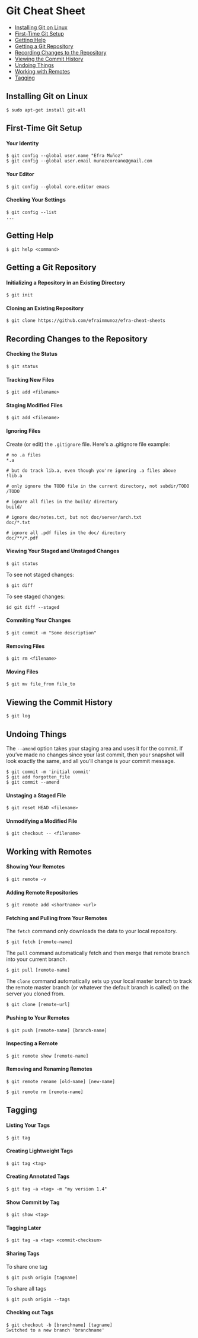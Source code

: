 # Git Cheat Sheet
* [Installing Git on Linux](git.md#installing-git-on-linux)
* [First-Time Git Setup](git.md#first-time-git-setup)
* [Getting Help](git.md#getting-help)
* [Getting a Git Repository](git.md#getting-a-git-repository)
* [Recording Changes to the Repository](git.md#recording-changes-to-the-repository)
* [Viewing the Commit History](git.md#viewing-the-commit-history)
* [Undoing Things](git.md#undoing-things)
* [Working with Remotes](git.md#working-with-remotes)
* [Tagging](git.md#tagging)

## Installing Git on Linux
```
$ sudo apt-get install git-all
```
## First-Time Git Setup
#### Your Identity
```
$ git config --global user.name "Efra Muñoz"
$ git config --global user.email munozcoreano@gmail.com
```
#### Your Editor
```
$ git config --global core.editor emacs
```
#### Checking Your Settings
```
$ git config --list
...
```
## Getting Help
```
$ git help <command>
```
## Getting a Git Repository
#### Initializing a Repository in an Existing Directory
```
$ git init
```
#### Cloning an Existing Repository
```
$ git clone https://github.com/efrainmunoz/efra-cheat-sheets
```
## Recording Changes to the Repository
#### Checking the Status
```
$ git status
```
#### Tracking New Files
```
$ git add <filename>
```
#### Staging Modified Files
```
$ git add <filename>
````
#### Ignoring Files
Create (or edit) the `.gitignore` file.
Here's a .gitignore file example:
```
# no .a files
*.a

# but do track lib.a, even though you're ignoring .a files above
!lib.a

# only ignore the TODO file in the current directory, not subdir/TODO
/TODO

# ignore all files in the build/ directory
build/

# ignore doc/notes.txt, but not doc/server/arch.txt
doc/*.txt

# ignore all .pdf files in the doc/ directory
doc/**/*.pdf
```
#### Viewing Your Staged and Unstaged Changes
```
$ git status
```
To see not staged changes:
```
$ git diff
```
To see staged changes:
```
$d git diff --staged
```
#### Commiting Your Changes
```
$ git commit -m "Some description"
```
#### Removing Files
```
$ git rm <filename>
```
#### Moving Files
```
$ git mv file_from file_to
```
## Viewing the Commit History
```
$ git log
```
## Undoing Things
The `--amend` option takes your staging area and uses it for the commit. If you’ve made no changes since your last commit, then your snapshot will look exactly the same, and all you’ll change is your commit message.
```
$ git commit -m 'initial commit'
$ git add forgotten_file
$ git commit --amend
```
#### Unstaging a Staged File
```
$ git reset HEAD <filename>
```
#### Unmodifying a Modified File
```
$ git checkout -- <filename>
```
## Working with Remotes
#### Showing Your Remotes
```
$ git remote -v
```
#### Adding Remote Repositories
```
$ git remote add <shortname> <url>
```
#### Fetching and Pulling from Your Remotes
The `fetch` command only downloads the data to your local repository.
```
$ git fetch [remote-name]
```
The `pull` command automatically fetch and then merge that remote branch into your current branch.
```
$ git pull [remote-name]
```
The `clone` command automatically sets up your local master branch to track the remote master branch (or whatever the default branch is called) on the server you cloned from.
```
$ git clone [remote-url]
```
#### Pushing to Your Remotes
```
$ git push [remote-name] [branch-name]
```
#### Inspecting a Remote
```
$ git remote show [remote-name]
```
#### Removing and Renaming Remotes
```
$ git remote rename [old-name] [new-name]
```
```
$ git remote rm [remote-name]
```
## Tagging
#### Listing Your Tags
```
$ git tag
```
#### Creating Lightweight Tags
```
$ git tag <tag>
```
#### Creating Annotated Tags
```
$ git tag -a <tag> -m "my version 1.4"
```
#### Show Commit by Tag
```
$ git show <tag>
```
#### Tagging Later
```
$ git tag -a <tag> <commit-checksum>
```
#### Sharing Tags
To share one tag
```
$ git push origin [tagname]
```
To share all tags
```
$ git push origin --tags
```
#### Checking out Tags
```
$ git checkout -b [branchname] [tagname]
Switched to a new branch 'branchname'
```
